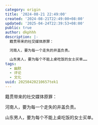```yaml
---
category: origin
title: '2024-08-21 22:49:00'
created: '2024-08-21T22:49:00+08:00'
updated: '2025-04-24T22:39:53+08:00'
public: true
author: dkphhh
description: |-
  籍贯带来的社交媒体原罪：

  河南人，要为每一个走失的井盖负责。

  山东男人，要为每个不能上桌吃饭的女士买单……
tags:
  - 幽默
  - 评论
  - 文化
uuid: 20250420210657tek1
---
```


籍贯带来的社交媒体原罪：

河南人，要为每一个走失的井盖负责。

山东男人，要为每个不能上桌吃饭的女士买单。
